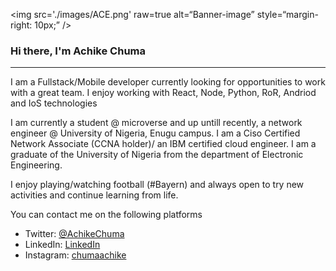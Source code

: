 <img
src='./images/ACE.png'
raw=true
alt=“Banner-image”
style=“margin-right: 10px;”
/>
### Hi there, I'm Achike Chuma
<hr>

I am a Fullstack/Mobile developer currently looking for opportunities to work with a great team. I enjoy working with React, Node, Python, RoR, Andriod and IoS technologies 

I am currently a student @ microverse and up untill recently, a network engineer @ University of Nigeria, Enugu campus.
 I am a Ciso Certified Network Associate (CCNA holder)/ an IBM certified cloud engineer.
I am a graduate of the University of Nigeria from the department of Electronic Engineering.

I enjoy playing/watching football (#Bayern) and always open to try new activities and continue learning from life. 

You can contact me on the following platforms
- Twitter: [@AchikeChuma](https://twitter.com/AchikeChuma)
- LinkedIn: [LinkedIn](https://www.linkedin.com/in/edward-achike-903432111/)
- Instagram: [chumaachike](https://www.instagram.com/chumaachike/)


<!--
**chumaachike/chumaachike** is a ✨ _special_ ✨ repository because its `README.md` (this file) appears on your GitHub profile.

Here are some ideas to get you started:

- 🔭 I’m currently working on ...
- 🌱 I’m currently learning ...
- 👯 I’m looking to collaborate on ...
- 🤔 I’m looking for help with ...
- 💬 Ask me about ...
- 📫 How to reach me: ...
- 😄 Pronouns: ...
- ⚡ Fun fact: ...
-->
